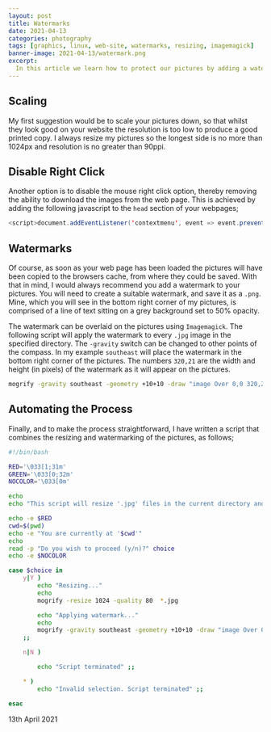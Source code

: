 ```yaml
---
layout: post
title: Watermarks
date: 2021-04-13
categories: photography
tags: [graphics, linux, web-site, watermarks, resizing, imagemagick]
banner-image: 2021-04-13/watermark.png
excerpt:
  In this article we learn how to protect our pictures by adding a watermark to images and disabling the mouse right click option.
---
```


## Scaling
My first suggestion would be to scale your pictures down, so that whilst they look good on your website the resolution is too low to produce a good printed copy. I always resize my pictures so the longest side is no more than 1024px and resolution is no greater than 90ppi.

## Disable Right Click
Another option is to disable the mouse right click option, thereby removing the ability to download the images from the web page. This is achieved by adding the following javascript to the `head` section of your webpages;

```java
<script>document.addEventListener('contextmenu', event => event.preventDefault());</script>
```

## Watermarks
Of course, as soon as your web page has been loaded the pictures will have been copied to the browsers cache, from where they could be saved. With that in mind, I would always recommend you add a watermark to your pictures. You will need to create a suitable watermark, and save it as a `.png`. Mine, which you will see in the bottom right corner of my pictures, is comprised of a line of text sitting on a grey background set to 50% opacity.

The watermark can be overlaid on the pictures using `Imagemagick`. The following script will apply the watermark to every `.jpg` image in the specified directory. The `-gravity` switch can be changed to other points of the compass. In my example `southeast` will place the watermark in the bottom right corner of the pictures. The numbers `320,21` are the width and height (in pixels) of the watermark as it will appear on the pictures.

```bash
mogrify -gravity southeast -geometry +10+10 -draw "image Over 0,0 320,21 '/home/paul/watermark.png'" *.jpg
```

## Automating the Process
Finally, and to make the process straightforward, I have written a script that combines the resizing and watermarking of the pictures, as follows;

```bash
#!/bin/bash

RED='\033[1;31m'
GREEN='\033[0;32m'
NOCOLOR='\033[0m'

echo
echo "This script will resize '.jpg' files in the current directory and apply a watermark to each."

echo -e $RED
cwd=$(pwd)
echo -e "You are currently at '$cwd'"
echo
read -p "Do you wish to proceed (y/n)?" choice
echo -e $NOCOLOR

case $choice in
	y|Y )
		echo "Resizing..."
		echo
		mogrify -resize 1024 -quality 80  *.jpg

		echo "Applying watermark..."
		echo
		mogrify -gravity southeast -geometry +10+10 -draw "image Over 0,0 320,21 '/home/paul/watermark.png'" *.jpg
	;;

	n|N )

		echo "Script terminated" ;;

	* )
		echo "Invalid selection. Script terminated" ;;

esac
```
13th April 2021
